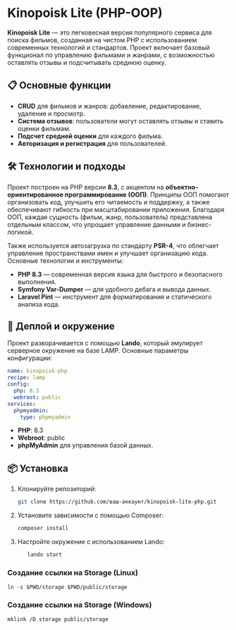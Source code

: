 

# Kinopoisk Lite (PHP-OOP)

**Kinopoisk Lite** — это легковесная версия популярного сервиса для поиска фильмов, созданная на чистом PHP с использованием современных технологий и стандартов. Проект включает базовый функционал по управлению фильмами и жанрами, с возможностью оставлять отзывы и подсчитывать среднюю оценку.

## 📋 Основные функции

- **CRUD** для фильмов и жанров: добавление, редактирование, удаление и просмотр.
- **Система отзывов**: пользователи могут оставлять отзывы и ставить оценки фильмам.
- **Подсчет средней оценки** для каждого фильма.
- **Авторизация и регистрация** для пользователей.

## 🛠️ Технологии и подходы

Проект построен на PHP версии **8.3**, с акцентом на **объектно-ориентированное программирование (ООП)**. Принципы ООП помогают организовать код, улучшить его читаемость и поддержку, а также обеспечивают гибкость при масштабировании приложения. Благодаря ООП, каждая сущность (фильм, жанр, пользователь) представлена отдельным классом, что упрощает управление данными и бизнес-логикой.

Также используется автозагрузка по стандарту **PSR-4**, что облегчает управление пространствами имен и улучшает организацию кода. Основные технологии и инструменты:

- **PHP 8.3** — современная версия языка для быстрого и безопасного выполнения.
- **Symfony Var-Dumper** — для удобного дебага и вывода данных.
- **Laravel Pint** — инструмент для форматирования и статического анализа кода.

## 🚀 Деплой и окружение

Проект разворачивается с помощью **Lando**, который эмулирует серверное окружение на базе LAMP. Основные параметры конфигурации:

```yaml
name: kinopoisk-php
recipe: lamp
config:
  php: 8.3
  webroot: public
services:
  phpmyadmin:
    type: phpmyadmin

```
- **PHP**: 8.3
- **Webroot**: public
- **phpMyAdmin** для управления базой данных.

## 📦 Установка

1. Клонируйте репозиторий:

   ```bash
   git clone https://github.com/ваш-аккаунт/kinopoisk-lite-php.git
   ```

2. Установите зависимости с помощью Composer:

   ```bash
   composer install
   ```
3. Настройте окружение с использованием Lando:

   ```bash
      lando start
   ```







### Создание ссылки на Storage (Linux)

```shell
ln -s $PWD/storage $PWD/public/storage

```

### Создание ссылки на Storage (Windows)

```shell
mklink /D storage public/storage

```
